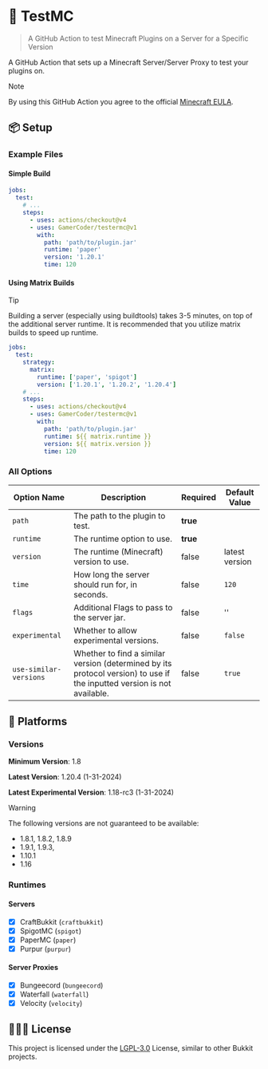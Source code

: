 # 🔬 TestMC
> A GitHub Action to test Minecraft Plugins on a Server for a Specific Version

A GitHub Action that sets up a Minecraft Server/Server Proxy to test your plugins on.

> [!NOTE]
> By using this GitHub Action you agree to the official [Minecraft EULA](https://www.minecraft.net/en-us/eula).

## 📦 Setup

### Example Files

#### Simple Build

```yaml
jobs:
  test:
    # ...
    steps:
      - uses: actions/checkout@v4
      - uses: GamerCoder/testermc@v1
        with:
          path: 'path/to/plugin.jar'
          runtime: 'paper'
          version: '1.20.1'
          time: 120
```

#### Using Matrix Builds

> [!TIP]
> Building a server (especially using buildtools) takes 3-5 minutes, on top of the additional server runtime. It is recommended that you utilize matrix builds to speed up runtime.

```yaml
jobs:
  test:
    strategy:
      matrix:
        runtime: ['paper', 'spigot']
        version: ['1.20.1', '1.20.2', '1.20.4']
    # ...
    steps:
      - uses: actions/checkout@v4
      - uses: GamerCoder/testermc@v1
        with:
          path: 'path/to/plugin.jar'
          runtime: ${{ matrix.runtime }}
          version: ${{ matrix.version }}
          time: 120
```

### All Options

| Option Name            | Description                                                                                                             | Required | Default Value  |
|------------------------|-------------------------------------------------------------------------------------------------------------------------|----------|----------------|
| `path`                 | The path to the plugin to test.                                                                                         | **true** |                |
| `runtime`              | The runtime option to use.                                                                                              | **true** |                |
| `version`              | The runtime (Minecraft) version to use.                                                                                 | false    | latest version |
| `time`                 | How long the server should run for, in seconds.                                                                         | false    | `120`          |
| `flags`                | Additional Flags to pass to the server jar.                                                                             | false    | ''             |
| `experimental`         | Whether to allow experimental versions.                                                                                 | false    | `false`        |
| `use-similar-versions` | Whether to find a similar version (determined by its protocol version) to use if the inputted version is not available. | false    | `true`         |

## 📕 Platforms

### Versions

**Minimum Version**: 1.8

**Latest Version**: 1.20.4 (1-31-2024)

**Latest Experimental Version**: 1.18-rc3 (1-31-2024)

> [!WARNING]
> The following versions are not guaranteed to be available:
> - 1.8.1, 1.8.2, 1.8.9
> - 1.9.1, 1.9.3,
> - 1.10.1
> - 1.16

### Runtimes

#### Servers
- [x] CraftBukkit (`craftbukkit`)
- [x] SpigotMC (`spigot`)
- [x] PaperMC (`paper`)
- [x] Purpur (`purpur`)

#### Server Proxies
- [x] Bungeecord (`bungeecord`)
- [x] Waterfall (`waterfall`)
- [x] Velocity (`velocity`)

## 🧑🏾‍💻 License

This project is licensed under the [LGPL-3.0](LICENSE) License, similar to other Bukkit projects.

